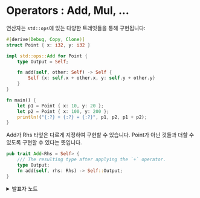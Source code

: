 # Operators : Add, Mul, ...

연산자는 `std::ops`에 있는 다양한 트레잇들을 통해 구현됩니다:

```rust
#[derive(Debug, Copy, Clone)]
struct Point { x: i32, y: i32 }

impl std::ops::Add for Point {
    type Output = Self;

    fn add(self, other: Self) -> Self {
        Self {x: self.x + other.x, y: self.y + other.y}
    }
}

fn main() {
    let p1 = Point { x: 10, y: 20 };
    let p2 = Point { x: 100, y: 200 };
    println!("{:?} + {:?} = {:?}", p1, p2, p1 + p2);
}
```

Add가 Rhs 타잎은 다르게 지정하여 구현할 수 있습니다. Point가 아닌 것들과 더할 수 있도록 구현할 수 있다는 뜻입니다.

```rust
pub trait Add<Rhs = Self> {
    /// The resulting type after applying the `+` operator.
    type Output;
    fn add(self, rhs: Rhs) -> Self::Output;
}
```

<details>

<summary>발표자 노트</summary>

* **\[1]** `&Point`가 `Add`를 구현하도록 할 수도 있습니다. 이게 어떤 경우에 유용할까요?
  * 답: `Add:add`는 `self`를 소모합니다. 만약 타입 `T`가 `Copy`트레잇을 구현하고 있지 않다면 `&T`에 대해서도 연산자 오버로딩을 고려해야 합니다. 이렇게 하면 호출부에서 불필요한 복사를 피할 수 있습니다.
* **\[2]** 왜 `Output`이 연관된 타입인가요? 타입 파라메터로 만들 수 있을까요?
  * 답: 타입 파라메터를 호출하는 쪽에서 결정합니다. 반면 연관된 타입(`Output`같은) 은 트레잇을 구현하는 쪽에서 제어 가능합니다.

**\[1]** self를 수신자 (Receiver)로 하기 때문에 이동하여 소멸됩니다. \&T에 대해 Add를 구현하려면 어떻게 하면 될까요?

**\[2]** 연관된 타잎(associated type)은 트레이트 내부에 정의한 타잎 이름으로 발표자 노트에 설명한 대로 외부에서 지정하지 않고 구현하는 쪽에서 지정하는 용도가 필요할 때 사용합니다.

</details>
